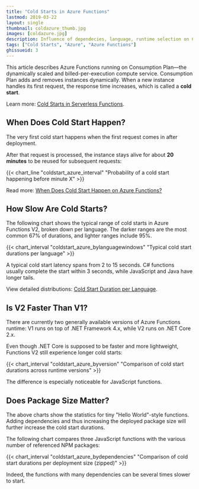 ```yaml
---
title: "Cold Starts in Azure Functions"
lastmod: 2019-03-22
layout: single
thumbnail: coldazure_thumb.jpg
images: [coldazure.jpg]
description: Influence of dependecies, language, runtime selection on Consumption Plan
tags: ["Cold Starts", "Azure", "Azure Functions"]
ghissueid: 3
---
```


This article describes Azure Functions running on Consumption Plan&mdash;the dynamically scaled and billed-per-execution compute service. Consumption Plan adds and removes instances dynamically. When a new instance handles its first request, the response time increases, which is called a **cold start**. 

Learn more: [Cold Starts in Serverless Functions](/serverless/coldstarts/define/).

When Does Cold Start Happen?
----------------------------

The very first cold start happens when the first request comes in after deployment. 

After that request is processed, the instance stays alive for about **20 minutes** to be reused for subsequent requests:

{{< chart_line 
    "coldstart_azure_interval" 
    "Probability of a cold start happening before minute X" >}}

Read more: [When Does Cold Start Happen on Azure Functions?](/serverless/coldstarts/azure/intervals/)


How Slow Are Cold Starts?
-------------------------

The following chart shows the typical range of cold starts in Azure Functions V2, broken down per language. The darker ranges are the most common 67% of durations, and lighter ranges include 95%.

{{< chart_interval 
    "coldstart_azure_bylanguagewindows"
    "Typical cold start durations per language" >}}

A typical cold start latency spans from 2 to 15 seconds. C# functions usually complete the start within 3 seconds, while JavaScript and Java have longer tails.

View detailed distributions: [Cold Start Duration per Language](/serverless/coldstarts/azure/languages/).

Is V2 Faster Than V1?
---------------------

There are currently two generally available versions of Azure Functions runtime: V1 runs on top of .NET Framework 4.x, while V2 runs on .NET Core 2.x.

Even though .NET Core is supposed to be faster and more lightweight, Functions V2 still experience longer cold starts:

{{< chart_interval 
    "coldstart_azure_byversion"
    "Comparison of cold start durations across runtime versions" >}}

The difference is especially noticeable for JavaScript functions.

Does Package Size Matter?
-------------------------

The above charts show the statistics for tiny "Hello World"-style functions. Adding dependencies and thus increasing the deployed package size will further increase the cold start durations.

The following chart compares three JavaScript functions with the various number of referenced NPM packages:

{{< chart_interval 
    "coldstart_azure_bydependencies"
    "Comparison of cold start durations per deployment size (zipped)" >}}

Indeed, the functions with many dependencies can be several times slower to start.